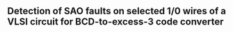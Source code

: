 ## Detection of SAO faults on selected 1/0 wires of a VLSI circuit for BCD-to-excess-3 code converter
